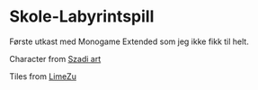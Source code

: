 # Skole-Labyrintspill

Første utkast med Monogame Extended som jeg ikke fikk til helt.

Character from [Szadi art](https://szadiart.itch.io/rpg-main-character)

Tiles from [LimeZu](https://limezu.itch.io/moderninteriors)
